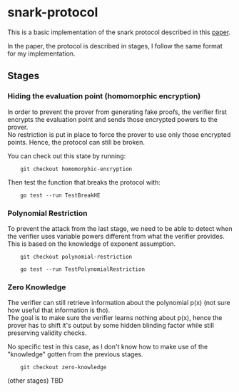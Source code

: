 # snark-protocol

This is a basic implementation of the snark protocol described in this [paper](https://arxiv.org/pdf/1906.07221.pdf).

In the paper, the protocol is described in stages, I follow the same format for my implementation.  

## Stages
### Hiding the evaluation point (homomorphic encryption)
In order to prevent the prover from generating fake proofs, the verifier first encrypts the evaluation point and sends those encrypted powers to the prover.  
No restriction is put in place to force the prover to use only those encrypted points. Hence, the protocol can still be broken.  

You can check out this state by running:
```shell
    git checkout homomorphic-encryption
```

Then test the function that breaks the protocol with:
```shell
    go test --run TestBreakHE
```

### Polynomial Restriction
To prevent the attack from the last stage, we need to be able to detect when the verifier uses variable powers different from what the verifier provides.
This is based on the knowledge of exponent assumption.

```shell
    git checkout polynomial-restriction
```

```shell
    go test --run TestPolynomialRestriction
```

### Zero Knowledge
The verifier can still retrieve information about the polynomial p(x) (not sure how useful that information is tho).  
The goal is to make sure the verifier learns nothing about p(x), hence the prover has to shift it's output by some hidden blinding factor while still preserving validity checks.

No specific test in this case, as I don't know how to make use of the "knowledge" gotten from the previous stages.

```shell
    git checkout zero-knowledge
```

(other stages) TBD